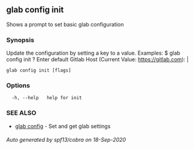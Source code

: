## glab config init

Shows a prompt to set basic glab configuration

### Synopsis

Update the configuration by setting a key to a value.
Examples:
  $ glab config init
  ? Enter default Gitlab Host (Current Value: https://gitlab.com): |


```
glab config init [flags]
```

### Options

```
  -h, --help   help for init
```

### SEE ALSO

* [glab config](glab_config.md)	 - Set and get glab settings

###### Auto generated by spf13/cobra on 18-Sep-2020
